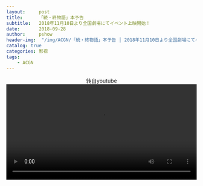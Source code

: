 ```yaml
---
layout:     post
title:      「続・終物語」本予告
subtitle:   2018年11月10日より全国劇場にてイベント上映開始！
date:       2018-09-28
author:     pshow
header-img:  "/img/ACGN/「続・終物語」本予告 │ 2018年11月10日より全国劇場にてイベント上映開始！.mp4_20180928_205457.111.jpg"
catalog: true
categories: 影视
tags:
    - ACGN
---
```


<center>转自youtube</center>



<video width="100%"   controls>

<source src="https://onedrive.live.com/download?cid=707071D089B55657&resid=707071D089B55657%2111700&authkey=AFL5OTWFeN2OyHs" type="video/mp4">

Your browser does not support the video tag.
</video>

